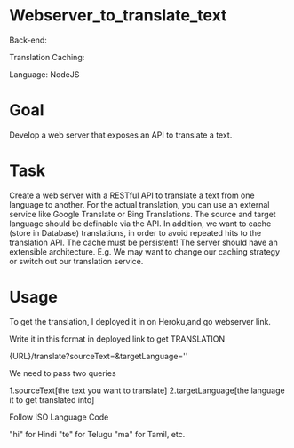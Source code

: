 # Webserver_to_translate_text


 Back-end: 
 
Translation Caching: 

Language: NodeJS 

# Goal 

Develop a web server that exposes an API to translate a text.

# Task 

Create a web server with a RESTful API to translate a text from one language to another.
For the actual translation, you can use an external service like Google Translate or Bing Translations. 
The source and target language should be definable via the API.
In addition, we want to cache (store in Database) translations, in order to avoid repeated hits to the translation API. The 
cache must be persistent!
The server should have an extensible architecture. E.g. We may want to change our caching strategy or switch out our 
translation service.


# Usage

To get the translation, I deployed it in on Heroku,and go webserver link.

Write it in this format in deployed link to get TRANSLATION

{URL}/translate?sourceText=&targetLanguage=''

We need to pass two queries

1.sourceText[the text you want to translate]
2.targetLanguage[the language it to get translated into]

Follow ISO Language Code

"hi" for Hindi
"te" for Telugu
"ma" for Tamil, etc.



